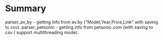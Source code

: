 # Summary
parser_av_by - getting info from av.by ("Model,Year,Price,Link" with saving to csv).
parser_petsonic - getting info from petsonic.com (with saving to csv / support multithreading mode).
